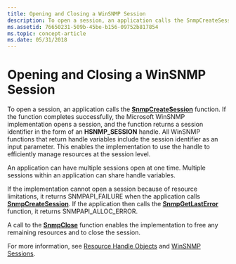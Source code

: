 ```yaml
---
title: Opening and Closing a WinSNMP Session
description: To open a session, an application calls the SnmpCreateSession function.
ms.assetid: 76650231-509b-45be-b156-09752b817854
ms.topic: concept-article
ms.date: 05/31/2018
---
```


# Opening and Closing a WinSNMP Session

To open a session, an application calls the [**SnmpCreateSession**](/windows/desktop/api/Winsnmp/nf-winsnmp-snmpcreatesession) function. If the function completes successfully, the Microsoft WinSNMP implementation opens a session, and the function returns a session identifier in the form of an **HSNMP\_SESSION** handle. All WinSNMP functions that return handle variables include the session identifier as an input parameter. This enables the implementation to use the handle to efficiently manage resources at the session level.

An application can have multiple sessions open at one time. Multiple sessions within an application can share handle variables.

If the implementation cannot open a session because of resource limitations, it returns SNMPAPI\_FAILURE when the application calls [**SnmpCreateSession**](/windows/desktop/api/Winsnmp/nf-winsnmp-snmpcreatesession). If the application then calls the [**SnmpGetLastError**](/windows/desktop/api/Winsnmp/nf-winsnmp-snmpgetlasterror) function, it returns SNMPAPI\_ALLOC\_ERROR.

A call to the [**SnmpClose**](/windows/desktop/api/Winsnmp/nf-winsnmp-snmpclose) function enables the implementation to free any remaining resources and to close the session.

For more information, see [Resource Handle Objects](resource-handle-objects.md) and [WinSNMP Sessions](winsnmp-sessions.md).

 

 




